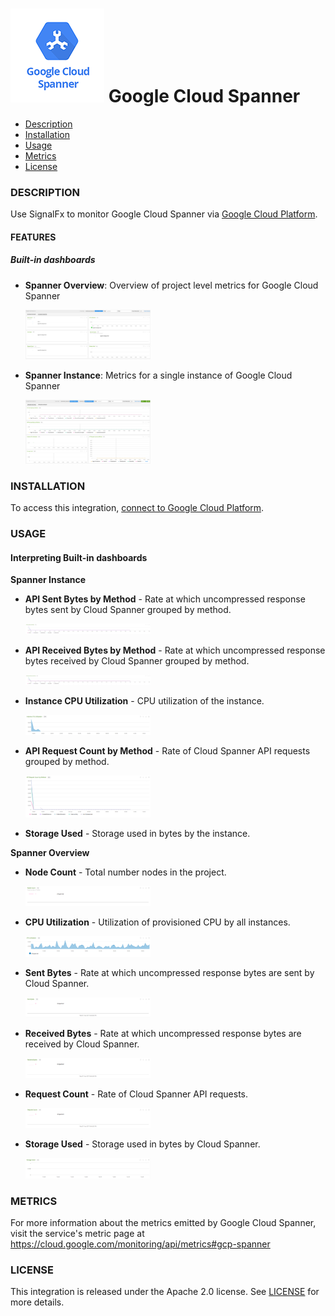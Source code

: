 # ![](./img/integration_googlecloudspanner.png) Google Cloud Spanner

- [Description](#description)
- [Installation](#installation)
- [Usage](#usage)
- [Metrics](#metrics)
- [License](#license)

### DESCRIPTION

Use SignalFx to monitor Google Cloud Spanner via [Google Cloud Platform](https://github.com/signalfx/integrations/tree/master/gcp)[](sfx_link:gcp).

#### FEATURES

##### Built-in dashboards

- **Spanner Overview**: Overview of project level metrics for Google Cloud Spanner

  [<img src='./img/spanner_overview.png' width=200px>](./img/spanner_overview.png)

- **Spanner Instance**: Metrics for a single instance of Google Cloud Spanner

  [<img src='./img/spanner_instance.png' width=200px>](./img/spanner_instance.png)


### INSTALLATION

To access this integration, [connect to Google Cloud Platform](https://github.com/signalfx/integrations/tree/master/gcp)[](sfx_link:gcp).

### USAGE

#### Interpreting Built-in dashboards

**Spanner Instance**

- **API Sent Bytes by Method** - Rate at which uncompressed response bytes sent by Cloud Spanner grouped by method.

  [<img src='./img/instance-api-sent.png' width=200px>](./img/instance-api-sent.png)

- **API Received Bytes by Method** - Rate at which uncompressed response bytes received by Cloud Spanner grouped by method.

  [<img src='./img/instance-api-received.png' width=200px>](./img/instance-api-received.png)

- **Instance CPU Utilization** - CPU utilization of the instance.

  [<img src='./img/instance-cpu-utilization.png' width=200px>](./img/instance-cpu-utilization.png)

- **API Request Count by Method** - Rate of Cloud Spanner API requests grouped by method.

  [<img src='./img/instance-api-req-count.png' width=200px>](./img/instance-api-req-count.png)

- **Storage Used** - Storage used in bytes by the instance.

**Spanner Overview**

- **Node Count** - Total number nodes in the project.

  [<img src='./img/overview-node-count.png' width=200px>](./img/overview-node-count.png)

- **CPU Utilization** - Utilization of provisioned CPU by all instances.

  [<img src='./img/overview-cpu-utilization.png' width=200px>](./img/overview-cpu-utilization.png)

- **Sent Bytes** - Rate at which uncompressed response bytes are sent by Cloud Spanner.

  [<img src='./img/overview-sent-bytes.png' width=200px>](./img/overview-sent-bytes.png)

- **Received Bytes** - Rate at which uncompressed response bytes are received by Cloud Spanner.

  [<img src='./img/overview-received-bytes.png' width=200px>](./img/overview-received-bytes.png)

- **Request Count** - Rate of Cloud Spanner API requests.

  [<img src='./img/overview-req-count.png' width=200px>](./img/overview-req-count.png)

- **Storage Used** - Storage used in bytes by Cloud Spanner.

  [<img src='./img/overview-storage-used.png' width=200px>](./img/overview-storage-used.png)


### METRICS

For more information about the metrics emitted by Google Cloud Spanner, visit the service's metric page at <a target="_blank" href="https://cloud.google.com/monitoring/api/metrics#gcp-spanner">https://cloud.google.com/monitoring/api/metrics#gcp-spanner</a>

### LICENSE

This integration is released under the Apache 2.0 license. See [LICENSE](./LICENSE) for more details.

